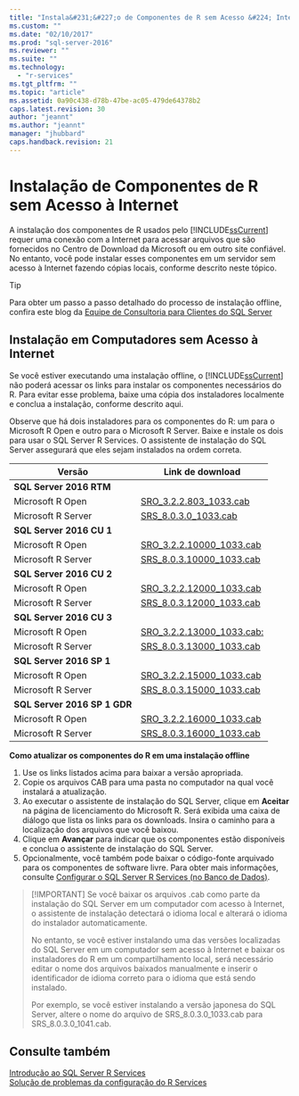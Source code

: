 ```yaml
---
title: "Instala&#231;&#227;o de Componentes de R sem Acesso &#224; Internet | Microsoft Docs"
ms.custom: ""
ms.date: "02/10/2017"
ms.prod: "sql-server-2016"
ms.reviewer: ""
ms.suite: ""
ms.technology: 
  - "r-services"
ms.tgt_pltfrm: ""
ms.topic: "article"
ms.assetid: 0a90c438-d78b-47be-ac05-479de64378b2
caps.latest.revision: 30
author: "jeannt"
ms.author: "jeannt"
manager: "jhubbard"
caps.handback.revision: 21
---
```

# Instala&#231;&#227;o de Componentes de R sem Acesso &#224; Internet
  A instalação dos componentes de R usados pelo [!INCLUDE[ssCurrent](../../includes/sscurrent-md.md)] requer uma conexão com a Internet para acessar arquivos que são fornecidos no Centro de Download da Microsoft ou em outro site confiável. No entanto, você pode instalar esses componentes em um servidor sem acesso à Internet fazendo cópias locais, conforme descrito neste tópico.  
  
  > [!TIP]
  > 
  > Para obter um passo a passo detalhado do processo de instalação offline, confira este blog da [Equipe de Consultoria para Clientes do SQL Server](https://blogs.msdn.microsoft.com/sqlcat/2016/10/20/do-it-right-deploying-sql-server-r-services-on-computers-without-internet-access/)
  
## <a name="installation-on-computers-with-no-internet-access"></a>Instalação em Computadores sem Acesso à Internet  
 Se você estiver executando uma instalação offline, o [!INCLUDE[ssCurrent](../../includes/sscurrent-md.md)] não poderá acessar os links para instalar os componentes necessários do R. Para evitar esse problema, baixe uma cópia dos instaladores localmente e conclua a instalação, conforme descrito aqui.
 
 Observe que há dois instaladores para os componentes do R: um para o Microsoft R Open e outro para o Microsoft R Server. Baixe e instale os dois para usar o SQL Server R Services. O assistente de instalação do SQL Server assegurará que eles sejam instalados na ordem correta.


Versão  |Link de download  
---------|---------
**SQL Server 2016 RTM**     |           
Microsoft R Open     |[SRO_3.2.2.803_1033.cab](https://go.microsoft.com/fwlink/?LinkId=761266)     
Microsoft R Server     |[SRS_8.0.3.0_1033.cab](https://go.microsoft.com/fwlink/?LinkId=735051)      
**SQL Server 2016 CU 1**     |           
Microsoft R Open     |[SRO_3.2.2.10000_1033.cab](https://go.microsoft.com/fwlink/?LinkId=808803)     
Microsoft R Server     |[SRS_8.0.3.10000_1033.cab](https://go.microsoft.com/fwlink/?LinkId=808805)      
**SQL Server 2016 CU 2**     |           
Microsoft R Open     |[SRO_3.2.2.12000_1033.cab](https://go.microsoft.com/fwlink/?LinkId=827398)     
Microsoft R Server     |[SRS_8.0.3.12000_1033.cab](https://go.microsoft.com/fwlink/?LinkId=827399)  
**SQL Server 2016 CU 3**     |           
Microsoft R Open     |[SRO_3.2.2.13000_1033.cab: ](https://go.microsoft.com/fwlink/?LinkId=831785)     
Microsoft R Server     |[SRS_8.0.3.13000_1033.cab](https://go.microsoft.com/fwlink/?LinkId=831676)  |
**SQL Server 2016 SP 1**     |           
Microsoft R Open     |[SRO_3.2.2.15000_1033.cab](https://go.microsoft.com/fwlink/?LinkId=824879)     
Microsoft R Server     |[SRS_8.0.3.15000_1033.cab](https://go.microsoft.com/fwlink/?LinkId=824881)  
**SQL Server 2016 SP 1 GDR**     |           
Microsoft R Open     |[SRO_3.2.2.16000_1033.cab](https://go.microsoft.com/fwlink/?LinkId=836819)     
Microsoft R Server     |[SRS_8.0.3.16000_1033.cab](https://go.microsoft.com/fwlink/?LinkId=836818)  

  
**Como atualizar os componentes do R em uma instalação offline**     

1. Use os links listados acima para baixar a versão apropriada.
2. Copie os arquivos CAB para uma pasta no computador na qual você instalará a atualização.
3. Ao executar o assistente de instalação do SQL Server, clique em **Aceitar** na página de licenciamento do Microsoft R.  Será exibida uma caixa de diálogo que lista os links para os downloads. Insira o caminho para a localização dos arquivos que você baixou. 
4. Clique em **Avançar** para indicar que os componentes estão disponíveis e conclua o assistente de instalação do SQL Server.
5. Opcionalmente, você também pode baixar o código-fonte arquivado para os componentes de software livre. Para obter mais informações, consulte [Configurar o SQL Server R Services (no Banco de Dados)](../../advanced-analytics/r-services/set-up-sql-server-r-services-in-database.md).


> [!IMPORTANT] Se você baixar os arquivos .cab como parte da instalação do SQL Server em um computador com acesso à Internet, o assistente de instalação detectará o idioma local e alterará o idioma do instalador automaticamente. 
> 
> No entanto, se você estiver instalando uma das versões localizadas do SQL Server em um computador sem acesso à Internet e baixar os instaladores do R em um compartilhamento local, será necessário editar o nome dos arquivos baixados manualmente e inserir o identificador de idioma correto para o idioma que está sendo instalado. 
> 
> Por exemplo, se você estiver instalando a versão japonesa do SQL Server, altere o nome do arquivo de SRS_8.0.3.0_1033.cab para SRS_8.0.3.0_1041.cab.    
 
  
## <a name="see-also"></a>Consulte também  
 [Introdução ao SQL Server R Services](../../advanced-analytics/r-services/getting-started-with-sql-server-r-services.md)   
 [Solução de problemas da configuração do R Services](../Topic/Troubleshooting%20R%20Services%20Setup.md)  
  
  
